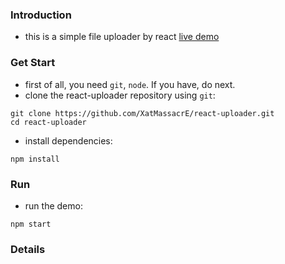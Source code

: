 ### Introduction
- this is a simple file uploader by react
[live demo](http://xatmassacre.com/react-uploader/)

### Get Start
- first of all, you need `git`, `node`. If you have, do next.
- clone the react-uploader repository using `git`:
```
git clone https://github.com/XatMassacrE/react-uploader.git
cd react-uploader
```
- install dependencies:
```
npm install
```

### Run
- run the demo:
```
npm start
```

### Details

